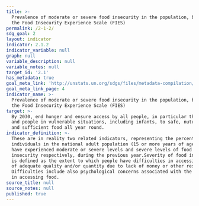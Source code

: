 ```yaml
---
title: >-
  Prevalence of moderate or severe food insecurity in the population, based on
  the Food Insecurity Experience Scale (FIES)
permalink: /2-1-2/
sdg_goal: 2
layout: indicator
indicator: 2.1.2
indicator_variable: null
graph: null
variable_description: null
variable_notes: null
target_id: '2.1'
has_metadata: true
goal_meta_link: 'http://unstats.un.org/sdgs/files/metadata-compilation/Metadata-Goal-2.pdf'
goal_meta_link_page: 4
indicator_name: >-
  Prevalence of moderate or severe food insecurity in the population, based on
  the Food Insecurity Experience Scale (FIES)
target: >-
  By 2030, end hunger and ensure access by all people, in particular the poor
  and people in vulnerable situations, including infants, to safe, nutritious
  and sufficient food all year round.
indicator_definition: >-
  These are in reality two related indicators, representing the percentage of
  individuals in the national adult population (15 or more years of age) that
  have experienced moderate or severe levels and severe levels of food
  insecurity respectively, during the previous year.Severity of food insecurity
  is defined as the extent to which people have difficulties in accessing food
  of adequate quality and/or quantity due to lack of money or other resources.
  Difficulties include also psychological concerns associated with the struggle
  in accessing food.
source_title: null
source_notes: null
published: true
---
```

